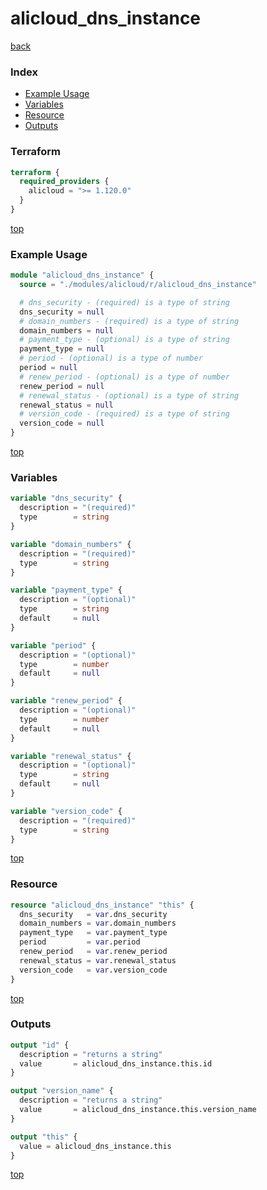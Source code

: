 # alicloud_dns_instance

[back](../alicloud.md)

### Index

- [Example Usage](#example-usage)
- [Variables](#variables)
- [Resource](#resource)
- [Outputs](#outputs)

### Terraform

```terraform
terraform {
  required_providers {
    alicloud = ">= 1.120.0"
  }
}
```

[top](#index)

### Example Usage

```terraform
module "alicloud_dns_instance" {
  source = "./modules/alicloud/r/alicloud_dns_instance"

  # dns_security - (required) is a type of string
  dns_security = null
  # domain_numbers - (required) is a type of string
  domain_numbers = null
  # payment_type - (optional) is a type of string
  payment_type = null
  # period - (optional) is a type of number
  period = null
  # renew_period - (optional) is a type of number
  renew_period = null
  # renewal_status - (optional) is a type of string
  renewal_status = null
  # version_code - (required) is a type of string
  version_code = null
}
```

[top](#index)

### Variables

```terraform
variable "dns_security" {
  description = "(required)"
  type        = string
}

variable "domain_numbers" {
  description = "(required)"
  type        = string
}

variable "payment_type" {
  description = "(optional)"
  type        = string
  default     = null
}

variable "period" {
  description = "(optional)"
  type        = number
  default     = null
}

variable "renew_period" {
  description = "(optional)"
  type        = number
  default     = null
}

variable "renewal_status" {
  description = "(optional)"
  type        = string
  default     = null
}

variable "version_code" {
  description = "(required)"
  type        = string
}
```

[top](#index)

### Resource

```terraform
resource "alicloud_dns_instance" "this" {
  dns_security   = var.dns_security
  domain_numbers = var.domain_numbers
  payment_type   = var.payment_type
  period         = var.period
  renew_period   = var.renew_period
  renewal_status = var.renewal_status
  version_code   = var.version_code
}
```

[top](#index)

### Outputs

```terraform
output "id" {
  description = "returns a string"
  value       = alicloud_dns_instance.this.id
}

output "version_name" {
  description = "returns a string"
  value       = alicloud_dns_instance.this.version_name
}

output "this" {
  value = alicloud_dns_instance.this
}
```

[top](#index)